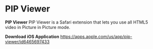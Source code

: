 # PIP Viewer
**PIP Viewer** PIP Viewer is a Safari extension that lets you use all HTML5 video in Picture in Picture mode.

**Download iOS Application**
https://apps.apple.com/us/app/pip-viewer/id6465697433
